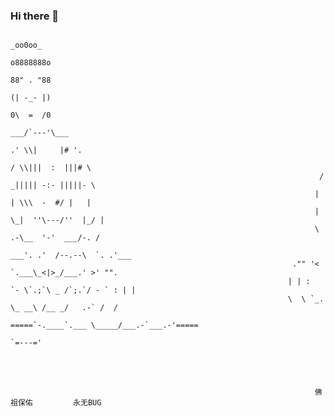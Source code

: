 ### Hi there 👋


                                                                                _oo0oo_
                                                                               o8888888o
                                                                               88" . "88
                                                                               (| -_- |)
                                                                               0\  =  /0
                                                                             ___/`---'\___
                                                                           .' \\|     |# '.
                                                                          / \\|||  :  |||# \
                                                                         / _||||| -:- |||||- \
                                                                        |   | \\\  -  #/ |   |
                                                                        | \_|  ''\---/''  |_/ |
                                                                        \  .-\__  '-'  ___/-. /
                                                                      ___'. .'  /--.--\  `. .'___
                                                                   ."" '<  `.___\_<|>_/___.' >' "".
                                                                  | | :  `- \`.;`\ _ /`;.`/ - ` : | |
                                                                  \  \ `_.   \_ __\ /__ _/   .-` /  /
                                                              =====`-.____`.___ \_____/___.-`___.-'=====
                                                                                `=---='


​                                                         
​                                                         

                                                                        佛祖保佑         永无BUG

<!--
**Admol/admol** is a ✨ _special_ ✨ repository because its `README.md` (this file) appears on your GitHub profile.

Here are some ideas to get you started:

- 🔭 I’m currently working on ...
- 🌱 I’m currently learning ...
- 👯 I’m looking to collaborate on ...
- 🤔 I’m looking for help with ...
- 💬 Ask me about ...
- 📫 How to reach me: ...
- 😄 Pronouns: ...
- ⚡ Fun fact: ...
-->

